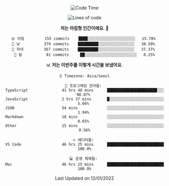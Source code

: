 <div align='center'>
 
<!--START_SECTION:waka-->
![Code Time](http://img.shields.io/badge/Code%20Time-1%2C035%20hrs%2023%20mins-blue)

![Lines of code](https://img.shields.io/badge/%EC%A0%80%EB%8A%94%20%EC%97%AC%ED%83%9C%EA%B9%8C%EC%A7%80%20-59%20Thousand%20%EC%A4%84%EC%9D%98%20%EC%BD%94%EB%93%9C%EB%A5%BC%20%EC%9E%91%EC%84%B1%ED%96%88%EC%96%B4%EC%9A%94.-blue)

**저는 아침형 인간이에요. 🐤** 

```text
🌞 아침         155 commits    ████░░░░░░░░░░░░░░░░░░░░░   15.78% 
🌆 낮　         379 commits    █████████░░░░░░░░░░░░░░░░   38.59% 
🌃 저녁         367 commits    █████████░░░░░░░░░░░░░░░░   37.37% 
🌙 밤　         81 commits     ██░░░░░░░░░░░░░░░░░░░░░░░   8.25%

```


📊 **저는 이번주를 이렇게 시간을 보냈어요.** 

```text
⌚︎ Timezone: Asia/Seoul

💬 프로그래밍 언어들: 
TypeScript               41 hrs 48 mins      ██████████████████████░░░   90.07% 
JavaScript               2 hrs 37 mins       █░░░░░░░░░░░░░░░░░░░░░░░░   5.66% 
JSON                     54 mins             ░░░░░░░░░░░░░░░░░░░░░░░░░   1.94% 
Markdown                 18 mins             ░░░░░░░░░░░░░░░░░░░░░░░░░   0.65% 
Other                    15 mins             ░░░░░░░░░░░░░░░░░░░░░░░░░   0.56%

🔥 에디터들: 
VS Code                  46 hrs 25 mins      █████████████████████████   100.0%

💻 운영 체제들: 
Mac                      46 hrs 25 mins      █████████████████████████   100.0%

```


 Last Updated on 12/01/2022
<!--END_SECTION:waka-->
 </div>
<!---
Emewjin/Emewjin is a ✨ special ✨ repository because its `README.md` (this file) appears on your GitHub profile.
You can click the Preview link to take a look at your changes.
--->
